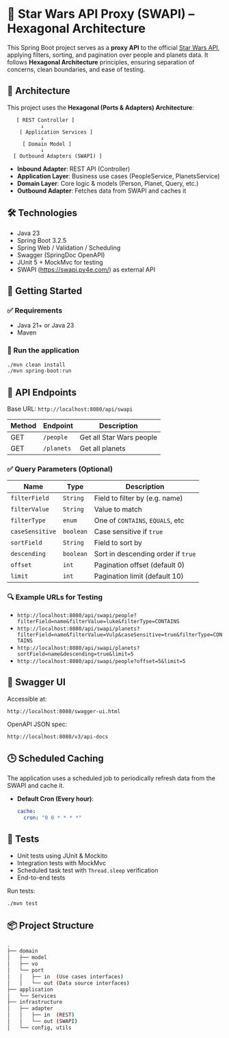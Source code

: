 # 🌌 Star Wars API Proxy (SWAPI) – Hexagonal Architecture

This Spring Boot project serves as a **proxy API** to the official [Star Wars API](https://swapi.py4e.com/), applying filters, sorting, and pagination over people and planets data. It follows **Hexagonal Architecture** principles, ensuring separation of concerns, clean boundaries, and ease of testing.

## 🧩 Architecture

This project uses the **Hexagonal (Ports & Adapters) Architecture**:

```
   [ REST Controller ]
           ↓
    [ Application Services ]
           ↓
     [ Domain Model ]
           ↓
  [ Outbound Adapters (SWAPI) ]
```

- **Inbound Adapter**: REST API (Controller)
- **Application Layer**: Business use cases (PeopleService, PlanetsService)
- **Domain Layer**: Core logic & models (Person, Planet, Query, etc.)
- **Outbound Adapter**: Fetches data from SWAPI and caches it

## 🛠 Technologies

- Java 23
- Spring Boot 3.2.5
- Spring Web / Validation / Scheduling
- Swagger (SpringDoc OpenAPI)
- JUnit 5 + MockMvc for testing
- SWAPI (https://swapi.py4e.com/) as external API

## 🚀 Getting Started

### ✅ Requirements

- Java 21+ or Java 23
- Maven

### 🔧 Run the application

```bash
./mvn clean install
./mvn spring-boot:run
```

## 📡 API Endpoints

Base URL: `http://localhost:8080/api/swapi`

| Method | Endpoint           | Description              |
|--------|--------------------|--------------------------|
| GET    | `/people`          | Get all Star Wars people |
| GET    | `/planets`         | Get all planets          |

### ✅ Query Parameters (Optional)

| Name             | Type        | Description                        |
|------------------|-------------|------------------------------------|
| `filterField`    | `String`    | Field to filter by (e.g. name)     |
| `filterValue`    | `String`    | Value to match                     |
| `filterType`     | `enum`      | One of `CONTAINS`, `EQUALS`, etc   |
| `caseSensitive`  | `boolean`   | Case sensitive if `true`           |
| `sortField`      | `String`    | Field to sort by                   |
| `descending`     | `boolean`   | Sort in descending order if `true` |
| `offset`         | `int`       | Pagination offset (default 0)      |
| `limit`          | `int`       | Pagination limit (default 10)      |

### 🔍 Example URLs for Testing

- `http://localhost:8080/api/swapi/people?filterField=name&filterValue=luke&filterType=CONTAINS`
- `http://localhost:8080/api/swapi/planets?filterField=name&filterValue=Vulp&caseSensitive=true&filterType=CONTAINS`
- `http://localhost:8080/api/swapi/planets?sortField=name&descending=true&limit=5`
- `http://localhost:8080/api/swapi/people?offset=5&limit=5`

## 📖 Swagger UI

Accessible at:

```
http://localhost:8080/swagger-ui.html
```


OpenAPI JSON spec:

```
http://localhost:8080/v3/api-docs
```

## 🕒 Scheduled Caching

The application uses a scheduled job to periodically refresh data from the SWAPI and cache it.

- **Default Cron (Every hour)**:
  ```yaml
  cache:
    cron: "0 0 * * * *"
  ```

## 🧪 Tests

- Unit tests using JUnit & Mockito
- Integration tests with MockMvc
- Scheduled task test with `Thread.sleep` verification
- End-to-end tests

Run tests:

```bash
./mvn test
```

## 📦 Project Structure

```bash
.
├── domain
│   ├── model
│   ├── vo
│   └── port
│   │   ├── in  (Use cases interfaces)
│   │   └── out (Data source interfaces)
├── application
│   └── Services
├── infrastructure
│   ├── adapter
│   │   ├── in  (REST)
│   │   └── out (SWAPI)
│   └── config, utils
```

